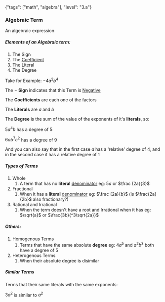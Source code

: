 {"tags": ["math", "algebra"], "level": "3.a"}

### Algebraic Term

An algebraic expression

##### Elements of an Algebraic term:

1. The Sign
2. The [Coefficient](Coefficient.md)
3. The Literal
4. The Degree

Take for Example: $-4a^2b^4$

The $-$ **Sign** indicates that this Term is [Negative](<Absolute Value.md>)

The **Coefficients** are each one of the factors

The **Literals** are $a$ and $b$ 

The **Degree** is the sum of the value of the exponents of it's **literals**, so:

$5a^4b$ has a degree of $5$

$6ab^7c^2$ has a degree of $9$

And you can also say that in the first case $a$ has a 'relative' degree of $4$, and in the second case it has a relative degree of $1$

##### Types of Terms

1. Whole
   1. A term that has no **literal** [denominator](Denominator.md) eg: $5a$ or $\frac {2a}{3}$
2. Fractional
   1. When it has a **literal** [denominator](Denominator.md) eg: $\frac {2a}{b}$ (is $\frac{2a}{2b}$ also fractionary?)
3. Rational and Irrational
   1. When the term doesn't have a root and Irrational when it has eg: $\sqrt{a}$ or $\frac{3b}{^3\sqrt{2a}}$

##### Others:

1. Homogenous Terms
   1. Terms that have the same absolute **degree** eg: $4a^5$ and $a^2b^3$ both have a degree of $5$ 
2. Heterogenous Terms
   1. When their absolute degree is disimilar

##### Similar Terms

Terms that their same literals with the same exponents:

$3a^2$ is similar to $a^2$

